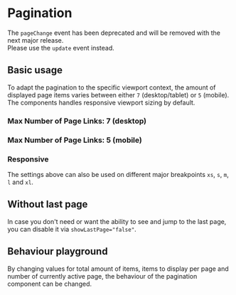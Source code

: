 # Pagination

<TableOfContents></TableOfContents>

<p-inline-notification heading="Deprecation hint" state="warning" dismiss-button="false">
  The <code>pageChange</code> event has been deprecated and will be removed with the next major release.<br>
  Please use the <code>update</code> event instead.
</p-inline-notification>

## Basic usage

To adapt the pagination to the specific viewport context, the amount of displayed page items varies between either `7`
(desktop/tablet) or `5` (mobile). The components handles responsive viewport sizing by default.

<Playground :markup="basic()" :config="config"></Playground>

### Max Number of Page Links: 7 (desktop)

<Playground :markup="basic('7')" :config="config"></Playground>

### Max Number of Page Links: 5 (mobile)

<Playground :markup="basic('5')" :config="config"></Playground>

### Responsive

The settings above can also be used on different major breakpoints `xs`, `s`, `m`, `l` and `xl`.

<Playground :markup="basic('{ base: 5, s: 7 }')" :config="config"></Playground>

## Without last page

In case you don't need or want the ability to see and jump to the last page, you can disable it via
`showLastPage="false"`.

<Playground :markup="withoutLastPage" :config="config"></Playground>

## Behaviour playground

By changing values for total amount of items, items to display per page and number of currently active page, the
behaviour of the pagination component can be changed.

<Playground class="playground-pagination" :markup="behaviour" :config="config">
  <template v-slot:default="{ theme }">
    <label style="display:inline-block; margin-right: 16px;">
      <p-text :theme="theme" tag="span" size="x-small">Total items count</p-text>
      <input type="number" v-bind:value="totalItemsCount" v-on:input="totalItemsCount = $event.target.value" />
    </label>
    <label style="display:inline-block; margin-right: 16px;">
      <p-text :theme="theme" tag="span" size="x-small">Items per page</p-text>
      <input type="number" v-bind:value="itemsPerPage" v-on:input="itemsPerPage = $event.target.value" />
    </label>
    <label style="display:inline-block">
      <p-text :theme="theme" tag="span" size="x-small">Active page</p-text>
      <input type="number" v-bind:value="activePage" v-on:input="activePage = $event.target.value" />
    </label>
  </template>
</Playground>

<script lang="ts">
import Vue from 'vue';
import Component from 'vue-class-component';

@Component
export default class Code extends Vue {
  config = { themeable: true };

  totalItemsCount = 500;
  itemsPerPage = 25;
  activePage = 1;

  basic(max: string) {
    const attr = max ? ` max-number-of-page-links="${max}"` : '';
    return `<p-pagination total-items-count="500" items-per-page="25" active-page="1"${attr}></p-pagination>`;
  }

  get behaviour() {
    return `<p-pagination total-items-count="${this.totalItemsCount}" items-per-page="${this.itemsPerPage}" active-page="${this.activePage}"></p-pagination>`;
  }

  withoutLastPage = this.basic().replace('>', ' show-last-page="false">');

  mounted(){
    this.registerEvents();
  }

  updated(){
    this.registerEvents();
  }

  registerEvents() {
    const el = this.$el.querySelector('.playground-pagination p-pagination');
    el.addEventListener('update', (e) => {
      this.activePage = e.detail.page;
    });
  }
}
</script>
